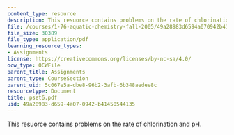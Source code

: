 ```yaml
---
content_type: resource
description: This resuorce contains problems on the rate of chlorination and pH.
file: /courses/1-76-aquatic-chemistry-fall-2005/49a28983d6594a070942b41450544135_pset6.pdf
file_size: 30389
file_type: application/pdf
learning_resource_types:
- Assignments
license: https://creativecommons.org/licenses/by-nc-sa/4.0/
ocw_type: OCWFile
parent_title: Assignments
parent_type: CourseSection
parent_uid: 5c067e5a-dbe8-96b2-3afb-6b348aedee8c
resourcetype: Document
title: pset6.pdf
uid: 49a28983-d659-4a07-0942-b41450544135
---
```

This resuorce contains problems on the rate of chlorination and pH.